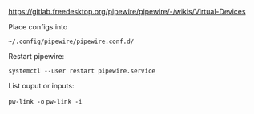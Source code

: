 https://gitlab.freedesktop.org/pipewire/pipewire/-/wikis/Virtual-Devices

Place configs into

`~/.config/pipewire/pipewire.conf.d/`


Restart pipewire:

`systemctl --user restart pipewire.service`


List ouput or inputs:

`pw-link -o`
`pw-link -i`

